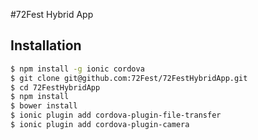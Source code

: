 #72Fest Hybrid App

## Installation

```bash
$ npm install -g ionic cordova
$ git clone git@github.com:72Fest/72FestHybridApp.git
$ cd 72FestHybridApp
$ npm install
$ bower install
$ ionic plugin add cordova-plugin-file-transfer
$ ionic plugin add cordova-plugin-camera
```
